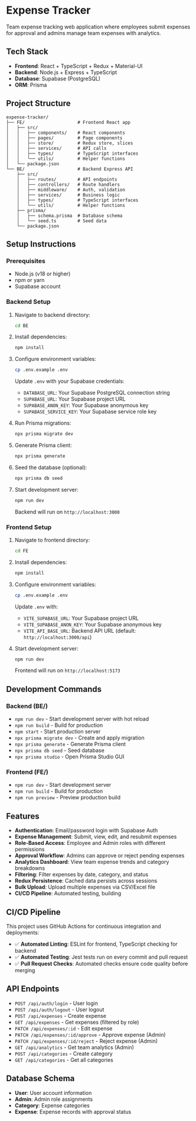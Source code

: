 # Expense Tracker

Team expense tracking web application where employees submit expenses for approval and admins manage team expenses with analytics.

## Tech Stack

- **Frontend**: React + TypeScript + Redux + Material-UI
- **Backend**: Node.js + Express + TypeScript
- **Database**: Supabase (PostgreSQL)
- **ORM**: Prisma

## Project Structure

```
expense-tracker/
├── FE/                    # Frontend React app
│   ├── src/
│   │   ├── components/    # React components
│   │   ├── pages/         # Page components
│   │   ├── store/         # Redux store, slices
│   │   ├── services/      # API calls
│   │   ├── types/         # TypeScript interfaces
│   │   └── utils/         # Helper functions
│   └── package.json
└── BE/                    # Backend Express API
    ├── src/
    │   ├── routes/        # API endpoints
    │   ├── controllers/   # Route handlers
    │   ├── middleware/    # Auth, validation
    │   ├── services/      # Business logic
    │   ├── types/         # TypeScript interfaces
    │   └── utils/         # Helper functions
    ├── prisma/
    │   ├── schema.prisma  # Database schema
    │   └── seed.ts        # Seed data
    └── package.json
```

## Setup Instructions

### Prerequisites
- Node.js (v18 or higher)
- npm or yarn
- Supabase account

### Backend Setup

1. Navigate to backend directory:
   ```bash
   cd BE
   ```

2. Install dependencies:
   ```bash
   npm install
   ```

3. Configure environment variables:
   ```bash
   cp .env.example .env
   ```
   
   Update `.env` with your Supabase credentials:
   - `DATABASE_URL`: Your Supabase PostgreSQL connection string
   - `SUPABASE_URL`: Your Supabase project URL
   - `SUPABASE_ANON_KEY`: Your Supabase anonymous key
   - `SUPABASE_SERVICE_KEY`: Your Supabase service role key

4. Run Prisma migrations:
   ```bash
   npx prisma migrate dev
   ```

5. Generate Prisma client:
   ```bash
   npx prisma generate
   ```

6. Seed the database (optional):
   ```bash
   npx prisma db seed
   ```

7. Start development server:
   ```bash
   npm run dev
   ```

   Backend will run on `http://localhost:3000`

### Frontend Setup

1. Navigate to frontend directory:
   ```bash
   cd FE
   ```

2. Install dependencies:
   ```bash
   npm install
   ```

3. Configure environment variables:
   ```bash
   cp .env.example .env
   ```
   
   Update `.env` with:
   - `VITE_SUPABASE_URL`: Your Supabase project URL
   - `VITE_SUPABASE_ANON_KEY`: Your Supabase anonymous key
   - `VITE_API_BASE_URL`: Backend API URL (default: `http://localhost:3000/api`)

4. Start development server:
   ```bash
   npm run dev
   ```

   Frontend will run on `http://localhost:5173`

## Development Commands

### Backend (BE/)
- `npm run dev` - Start development server with hot reload
- `npm run build` - Build for production
- `npm start` - Start production server
- `npx prisma migrate dev` - Create and apply migration
- `npx prisma generate` - Generate Prisma client
- `npx prisma db seed` - Seed database
- `npx prisma studio` - Open Prisma Studio GUI

### Frontend (FE/)
- `npm run dev` - Start development server
- `npm run build` - Build for production
- `npm run preview` - Preview production build

## Features

- **Authentication**: Email/password login with Supabase Auth
- **Expense Management**: Submit, view, edit, and resubmit expenses
- **Role-Based Access**: Employee and Admin roles with different permissions
- **Approval Workflow**: Admins can approve or reject pending expenses
- **Analytics Dashboard**: View team expense trends and category breakdowns
- **Filtering**: Filter expenses by date, category, and status
- **Redux Persistence**: Cached data persists across sessions
- **Bulk Upload**: Upload multiple expenses via CSV/Excel file
- **CI/CD Pipeline**: Automated testing, building

## CI/CD Pipeline

This project uses GitHub Actions for continuous integration and deployments:

- ✅ **Automated Linting**: ESLint for frontend, TypeScript checking for backend
- ✅ **Automated Testing**: Jest tests run on every commit and pull request
- ✅ **Pull Request Checks**: Automated checks ensure code quality before merging

## API Endpoints

- `POST /api/auth/login` - User login
- `POST /api/auth/logout` - User logout
- `POST /api/expenses` - Create expense
- `GET /api/expenses` - Get expenses (filtered by role)
- `PATCH /api/expenses/:id` - Edit expense
- `PATCH /api/expenses/:id/approve` - Approve expense (Admin)
- `PATCH /api/expenses/:id/reject` - Reject expense (Admin)
- `GET /api/analytics` - Get team analytics (Admin)
- `POST /api/categories` - Create category
- `GET /api/categories` - Get all categories

## Database Schema

- **User**: User account information
- **Admin**: Admin role assignments
- **Category**: Expense categories
- **Expense**: Expense records with approval status
